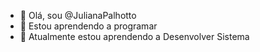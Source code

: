 - 👋 Olá, sou @JulianaPalhotto
- 👀 Estou aprendendo a programar
- 🌱 Atualmente estou aprendendo a Desenvolver Sistema



<!---
JulianaPalhotto/JulianaPalhotto is a ✨ special ✨ repository because its `README.md` (this file) appears on your GitHub profile.
You can click the Preview link to take a look at your changes.
--->

